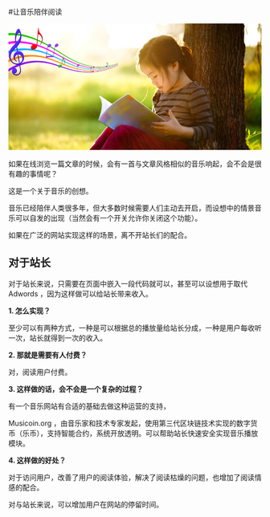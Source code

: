 #让音乐陪伴阅读

![](img/paidi-2.jpg)

如果在线浏览一篇文章的时候，会有一首与文章风格相似的音乐响起，会不会是很有趣的事情呢？

这是一个关于音乐的创想。

音乐已经陪伴人类很多年，但大多数时候需要人们主动去开启，而设想中的情景音乐可以自发的出现（当然会有一个开关允许你关闭这个功能）。

如果在广泛的网站实现这样的场景，离不开站长们的配合。

## 对于站长

对于站长来说，只需要在页面中嵌入一段代码就可以，甚至可以设想用于取代  Adwords ，因为这样做可以给站长带来收入。

**1. 怎么实现？**

至少可以有两种方式，一种是可以根据总的播放量给站长分成，一种是用户每收听一次，站长就得到一次的收入。

**2. 那就是需要有人付费？**

对，阅读用户付费。

**3. 这样做的话，会不会是一个复杂的过程？**

有一个音乐网站有合适的基础去做这种运营的支持，

Musicoin.org ，由音乐家和技术专家发起，使用第三代区块链技术实现的数字货币（乐币），支持智能合约，系统开放透明。可以帮助站长快速安全实现音乐播放模块。

**4. 这样做的好处？**

对于访问用户，改善了用户的阅读体验，解决了阅读枯燥的问题，也增加了阅读情感的配合。

对与站长来说，可以增加用户在网站的停留时间。